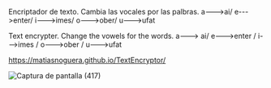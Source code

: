 Encriptador de texto. Cambia las vocales por las palbras. a--->ai/ e--->enter/ i--->imes/ o--->ober/
u--->ufat

Text encrypter. Change the vowels for the words. a---> ai/ e--->enter / i--->imes / o--->ober / 
u--->ufat

https://matiasnoguera.github.io/TextEncryptor/


![Captura de pantalla (417)](https://github.com/user-attachments/assets/54f63c65-1715-4060-a38b-e3c6bf8fdee7) 
